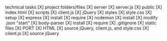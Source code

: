 technical tasks
[X] project folders/files
    [X] server
        [X] server.js
    [X] public
        [X] index.html
    [X] scripts
        [X] client.js
        [X] jQuery
    [X] styles
        [X] style.css
[X] setup
    [X] express
        [X] install
        [X] require
    [X] nodemon
        [X] install
        [X] modify .json "start"
    [X] body-parser
        [X] install
        [X] require
    [X] .gitignore
    [X] static files
    [X] PORT
    [X] HTML
        [X] source jQuery, client.js, and style.css
    [X] client.js
        [X] source jQuery